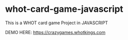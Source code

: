 # whot-card-game-javascript
This is a  WHOT card game Project in JAVASCRIPT

DEMO HERE: https://crazygames.whotkings.com
